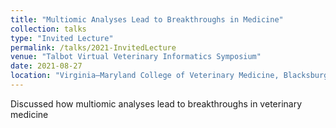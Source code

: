 ```yaml
---
title: "Multiomic Analyses Lead to Breakthroughs in Medicine"
collection: talks
type: "Invited Lecture"
permalink: /talks/2021-InvitedLecture
venue: "Talbot Virtual Veterinary Informatics Symposium"
date: 2021-08-27
location: "Virginia–Maryland College of Veterinary Medicine, Blacksburg, VA, USA"
---
```


Discussed how multiomic analyses lead to breakthroughs in veterinary medicine